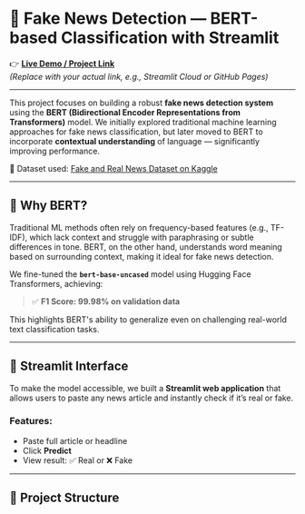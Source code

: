 # 📰 Fake News Detection — BERT-based Classification with Streamlit

👉 **[Live Demo / Project Link]([https://your-project-link-here.com](https://fakenewsdetection-9ix5r3mbvwd9vakvdh6j3f.streamlit.app/))**  
*(Replace with your actual link, e.g., Streamlit Cloud or GitHub Pages)*

---

This project focuses on building a robust **fake news detection system** using the **BERT (Bidirectional Encoder Representations from Transformers)** model. We initially explored traditional machine learning approaches for fake news classification, but later moved to BERT to incorporate **contextual understanding** of language — significantly improving performance.

🔗 Dataset used: [Fake and Real News Dataset on Kaggle](https://www.kaggle.com/datasets/clmentbisaillon/fake-and-real-news-dataset)

---

## 🧠 Why BERT?

Traditional ML methods often rely on frequency-based features (e.g., TF-IDF), which lack context and struggle with paraphrasing or subtle differences in tone. BERT, on the other hand, understands word meaning based on surrounding context, making it ideal for fake news detection.

We fine-tuned the **`bert-base-uncased`** model using Hugging Face Transformers, achieving:

> ✅ **F1 Score: 99.98% on validation data**

This highlights BERT's ability to generalize even on challenging real-world text classification tasks.

---

## 🚀 Streamlit Interface

To make the model accessible, we built a **Streamlit web application** that allows users to paste any news article and instantly check if it’s real or fake.

### Features:
- Paste full article or headline
- Click **Predict**
- View result: ✅ Real or ❌ Fake

---

## 📁 Project Structure


